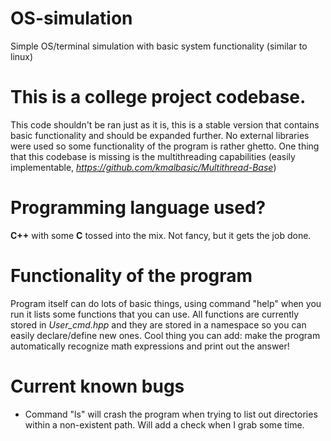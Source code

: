 # OS-simulation
Simple OS/terminal simulation with basic system functionality (similar to linux)

# This is a college project codebase.
This code shouldn't be ran just as it is, this is a stable version that contains basic functionality
and should be expanded further. No external libraries were used so some functionality of the program
is rather ghetto. One thing that this codebase is missing is the multithreading capabilities (easily
implementable, _https://github.com/kmalbasic/Multithread-Base_)

# Programming language used?
**C++** with some **C** tossed into the mix. Not fancy, but it gets the job done.

# Functionality of the program
Program itself can do lots of basic things, using command "help" when you run it lists some functions that
you can use. All functions are currently stored in _User_cmd.hpp_ and they are stored in a namespace so you
can easily declare/define new ones. Cool thing you can add: make the program automatically recognize math expressions
and print out the answer!

# Current known bugs

- Command "ls" will crash the program when trying to list out directories within a non-existent path. Will add a check when
I grab some time.
